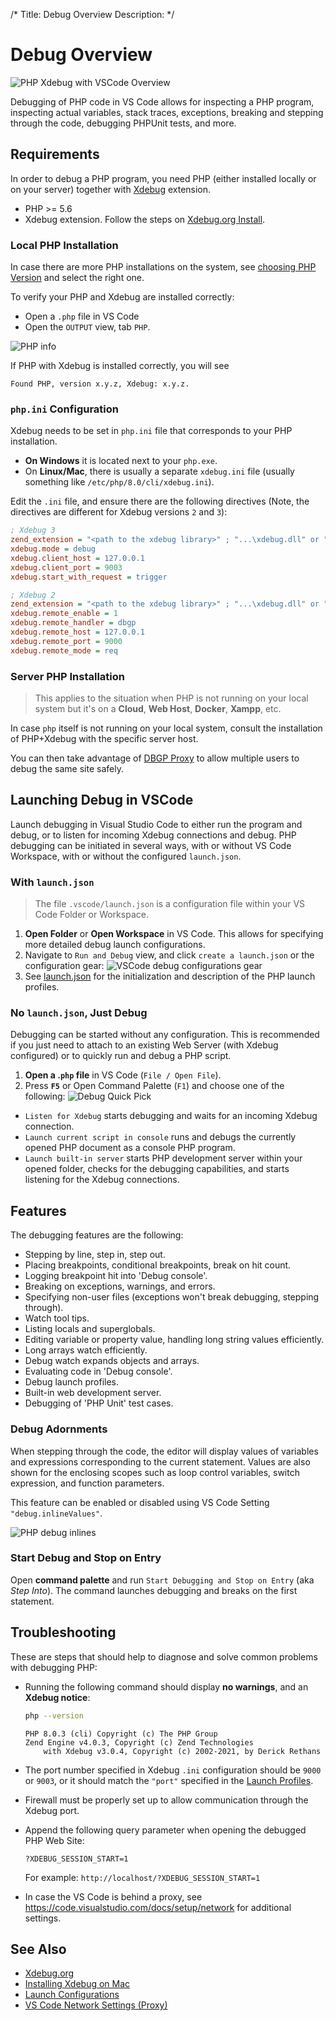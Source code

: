 /*
Title: Debug Overview
Description: 
*/

# Debug Overview

![PHP Xdebug with VSCode Overview](img/vscode-xdebug.png)

Debugging of PHP code in VS Code allows for inspecting a PHP program, inspecting actual variables, stack traces, exceptions, breaking and stepping through the code, debugging PHPUnit tests, and more.

## Requirements

In order to debug a PHP program, you need PHP (either installed locally or on your server) together with [Xdebug](https://xdebug.org) extension.

- PHP >= 5.6
- Xdebug extension. Follow the steps on [Xdebug.org Install](https://xdebug.org/docs/install).

### Local PHP Installation

In case there are more PHP installations on the system, see [choosing PHP Version](../php-version) and select the right one.

To verify your PHP and Xdebug are installed correctly:

- Open a `.php` file in VS Code
- Open the `OUTPUT` view, tab `PHP`.

![PHP info](img/output-php-xdebug.png)

If PHP with Xdebug is installed correctly, you will see

```
Found PHP, version x.y.z, Xdebug: x.y.z.
```

### `php.ini` Configuration

Xdebug needs to be set in `php.ini` file that corresponds to your PHP installation.

- **On Windows** it is located next to your `php.exe`.
- On **Linux/Mac**, there is usually a separate `xdebug.ini` file (usually something like `/etc/php/8.0/cli/xdebug.ini`).

Edit the `.ini` file, and ensure there are the following directives (Note, the directives are different for Xdebug versions `2` and `3`):

```ini
; Xdebug 3
zend_extension = "<path to the xdebug library>" ; "...\xdebug.dll" or ".../xdebug.so"
xdebug.mode = debug
xdebug.client_host = 127.0.0.1
xdebug.client_port = 9003
xdebug.start_with_request = trigger
```

```ini
; Xdebug 2
zend_extension = "<path to the xdebug library>" ; "...\xdebug.dll" or ".../xdebug.so"
xdebug.remote_enable = 1
xdebug.remote_handler = dbgp
xdebug.remote_host = 127.0.0.1
xdebug.remote_port = 9000
xdebug.remote_mode = req
```

### Server PHP Installation

> This applies to the situation when PHP is not running on your local system but it's on a **Cloud**, **Web Host**, **Docker**, **Xampp**, etc.

In case `php` itself is not running on your local system, consult the installation of PHP+Xdebug with the specific server host.

You can then take advantage of [DBGP Proxy](debug/debug-dbgp-proxy) to allow multiple users to debug the same site safely.

## Launching Debug in VSCode

Launch debugging in Visual Studio Code to either run the program and debug, or to listen for incoming Xdebug connections and debug. PHP debugging can be initiated in several ways, with or without VS Code Workspace, with or without the configured `launch.json`.

### With `launch.json`

> The file `.vscode/launch.json` is a configuration file within your VS Code Folder or Workspace.

1. **Open Folder** or **Open Workspace** in VS Code. This allows for specifying more detailed debug launch configurations.
2. Navigate to `Run and Debug` view, and click `create a launch.json` or the configuration gear:
    ![VSCode debug configurations gear](img/config.png)
3. See [launch.json](debug/launch-json) for the initialization and description of the PHP launch profiles.

### No `launch.json`, Just Debug

Debugging can be started without any configuration. This is recommended if you just need to attach to an existing Web Server (with Xdebug configured) or to quickly run and debug a PHP script.

1. **Open a .`php` file** in VS Code (`File / Open File`).
2. Press **`F5`** or Open Command Palette (`F1`) and choose one of the following:
    ![Debug Quick Pick](img/debug-config-pick.png)

- `Listen for Xdebug` starts debugging and waits for an incoming Xdebug connection.
- `Launch current script in console` runs and debugs the currently opened PHP document as a console PHP program.
- `Launch built-in server` starts PHP development server within your opened folder, checks for the debugging capabilities, and starts listening for the Xdebug connections.

## Features

The debugging features are the following:

- Stepping by line, step in, step out.
- Placing breakpoints, conditional breakpoints, break on hit count.
- Logging breakpoint hit into 'Debug console'.
- Breaking on exceptions, warnings, and errors.
- Specifying non-user files (exceptions won't break debugging, stepping through).
- Watch tool tips.
- Listing locals and superglobals.
- Editing variable or property value, handling long string values efficiently.
- Long arrays watch efficiently.
- Debug watch expands objects and arrays.
- Evaluating code in 'Debug console'.
- Debug launch profiles.
- Built-in web development server.
- Debugging of 'PHP Unit' test cases.

### Debug Adornments

When stepping through the code, the editor will display values of variables and expressions corresponding to the current statement. Values are also shown for the enclosing scopes such as loop control variables, switch expression, and function parameters.

This feature can be enabled or disabled using VS Code Setting `"debug.inlineValues"`.

![PHP debug inlines](img/debug-php-inlines.png)

### Start Debug and Stop on Entry

Open **command palette** and run `Start Debugging and Stop on Entry` (aka *Step Into*). The command launches debugging and breaks on the first statement. 

## Troubleshooting

These are steps that should help to diagnose and solve common problems with debugging PHP:

- Running the following command should display **no warnings**, and an **Xdebug notice**:
  ```bash
  php --version
  ```
  ```
  PHP 8.0.3 (cli) Copyright (c) The PHP Group
  Zend Engine v4.0.3, Copyright (c) Zend Technologies
      with Xdebug v3.0.4, Copyright (c) 2002-2021, by Derick Rethans
  ```

- The port number specified in Xdebug `.ini` configuration should be `9000` or `9003`, or it should match the `"port"` specified in the [Launch Profiles](debug/launch-json).
- Firewall must be properly set up to allow communication through the Xdebug port.
- Append the following query parameter when opening the debugged PHP Web Site:
  ```
  ?XDEBUG_SESSION_START=1
  ```
  For example: `http://localhost/?XDEBUG_SESSION_START=1`
- In case the VS Code is behind a proxy, see https://code.visualstudio.com/docs/setup/network for additional settings.

## See Also

- [Xdebug.org](https://xdebug.org/)
- [Installing Xdebug on Mac](https://blog.devsense.com/2019/how-to-install-xdebug-for-phptools-for-vscode-on-mac)
- [Launch Configurations](launch-json)
- [VS Code Network Settings (Proxy)](https://code.visualstudio.com/docs/setup/network)
